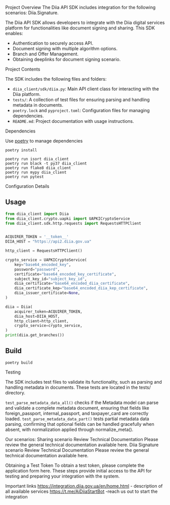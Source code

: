 Project Overview
The Diia API SDK includes integration for the following scenarios: Diia.Signature.

The Diia API SDK allows developers to integrate with the Diia digital services platform for functionalities like document signing and sharing. This SDK enables:
- Authentication to securely access API.
- Document signing with multiple algorithm options.
- Branch and Offer Management.
- Obtaining deeplinks for document signing scenario.

Project Contents

The SDK includes the following files and folders:
- `diia_client/sdk/diia.py`: Main API client class for interacting with the Diia platform.
- `tests/`: A collection of test files for ensuring parsing and handling metadata in documents.
- `poetry.lock` and `pyproject.toml`: Configuration files for managing dependencies.
- `README.md`: Project documentation with usage instructions.

Dependencies

Use [poetry](https://github.com/sdispater/poetry) to manage dependencies

```shell
poetry install

poetry run isort diia_client
poetry run black -t py37 diia_client
poetry run flake8 diia_client
poetry run mypy diia_client
poetry run pytest
```

Configuration Details
## Usage

```python
from diia_client import Diia
from diia_client.crypto.uapki import UAPKICryptoService
from diia_client.sdk.http.requests import RequestsHTTPClient


ACQUIRER_TOKEN = '__token__'
DIIA_HOST = "https://api2.diia.gov.ua"

http_client = RequestsHTTPClient()

crypto_service = UAPKICryptoService(
    key="base64_encoded_key",
    password="password",
    certificate="base64_encoded_key_certificate",
    subject_key_id="subject_key_id",
    diia_certificate="base64_encoded_diia_certificate",
    diia_certificate_kep="base64_encoded_diia_kep_certificate",
    diia_issuer_certificate=None,
)

diia = Diia(
    acquirer_token=ACQUIRER_TOKEN,
    diia_host=DIIA_HOST,
    http_client=http_client,
    crypto_service=crypto_service,
)
print(diia.get_branches())
```

## Build

```shell
poetry build
```


Testing

The SDK includes test files to validate its functionality, such as parsing and handling metadata in documents. These tests are located in the tests/ directory.

```test_parse_metadata_data_all()``` checks if the Metadata model can parse and validate a complete metadata document, ensuring that fields like foreign_passport, internal_passport, and taxpayer_card are correctly loaded.
```test_parse_metadata_data_part()``` tests partial metadata data parsing, confirming that optional fields can be handled gracefully when absent, with normalization applied through normalize_meta().

Our scenarios: 
Sharing scenario
Review Technical Documentation
Please review the general technical documentation available here.
Diia Signature scenario
Review Technical Documentation
Please review the general technical documentation available here.

Obtaining a Test Token
To obtain a test token, please complete the application form here.
These steps provide initial access to the API for testing and preparing your integration with the system.

Important links
https://integration.diia.gov.ua/en/home.html - description of all available services
https://t.me/AiDiiaStartBot -reach us out to start the integration
